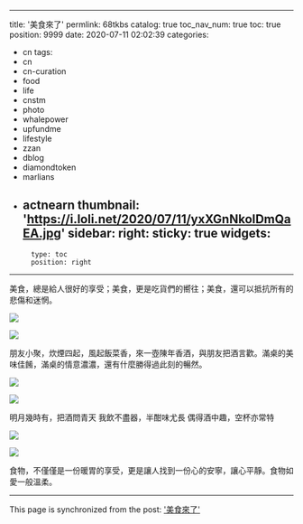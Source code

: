 
---
title: '美食來了'
permlink: 68tkbs
catalog: true
toc_nav_num: true
toc: true
position: 9999
date: 2020-07-11 02:02:39
categories:
- cn
tags:
- cn
- cn-curation
- food
- life
- cnstm
- photo
- whalepower
- upfundme
- lifestyle
- zzan
- dblog
- diamondtoken
- marlians
- actnearn
thumbnail: 'https://i.loli.net/2020/07/11/yxXGnNkoIDmQaEA.jpg'
sidebar:
    right:
        sticky: true
widgets:
    -
        type: toc
        position: right
---


美食，總是給人很好的享受；美食，更是吃貨們的嚮往；美食，還可以抵抗所有的悲傷和迷惘。


![](https://i.loli.net/2020/07/11/yxXGnNkoIDmQaEA.jpg)

![](https://i.loli.net/2020/07/11/fYXhPjZB72N4x9A.jpg)


朋友小聚，炊煙四起，風起飯菜香，來一壺陳年香酒，與朋友把酒言歡。滿桌的美味佳餚，滿桌的情意濃濃，還有什麼勝得過此刻的暢然。

![](https://i.loli.net/2020/07/11/fzt9T2FL4ImvbMC.jpg)

![](https://i.loli.net/2020/07/11/63n4p5bxuWN1erz.jpg)


明月幾時有，把酒問青天
我飲不盡器，半酣味尤長
偶得酒中趣，空杯亦常特


![](https://i.loli.net/2020/07/11/oIh4lQCBiKqtRM1.jpg)

![](https://i.loli.net/2020/07/11/W86hYKfuDHiURgL.jpg)


食物，不僅僅是一份暖胃的享受，更是讓人找到一份心的安寧，讓心平靜。食物如愛一般溫柔。

- - -

This page is synchronized from the post: ['美食來了'](https://steemit.com/@sunai/68tkbs)
